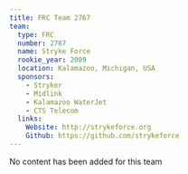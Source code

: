 ```yaml
---
title: FRC Team 2767
team:
  type: FRC
  number: 2767
  name: Stryke Force
  rookie_year: 2009
  location: Kalamazoo, Michigan, USA
  sponsors:
    - Stryker
    - Midlink
    - Kalamazoo WaterJet
    - CTS Telecom
  links:
    Website: http://strykeforce.org
    Github: https://github.com/strykeforce 
---
```

No content has been added for this team
